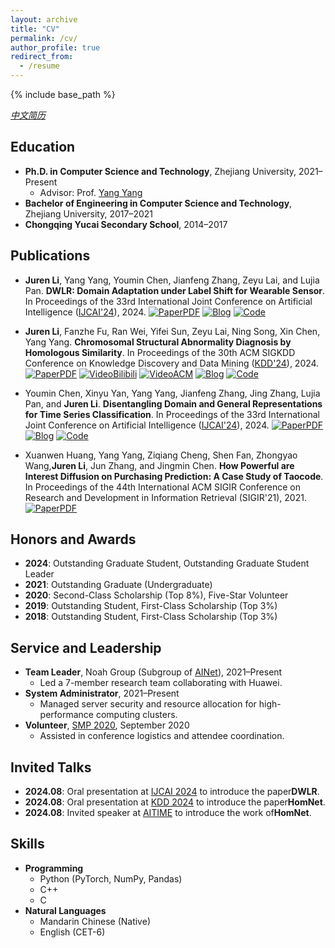 ```yaml
---
layout: archive
title: "CV"
permalink: /cv/
author_profile: true
redirect_from:
  - /resume
---
```


{% include base_path %}

[*中文简历*](https://jurengithub.github.io/cv_chinese/)

## Education
* ​**Ph.D. in Computer Science and Technology**, Zhejiang University, 2021–Present  
  * Advisor: Prof. [Yang Yang](yangy.org)  
* ​**Bachelor of Engineering in Computer Science and Technology**, Zhejiang University, 2017–2021  
* ​**Chongqing Yucai Secondary School**, 2014–2017  


## Publications
* ​**Juren Li**, Yang Yang, Youmin Chen, Jianfeng Zhang, Zeyu Lai, and Lujia Pan. ​**DWLR: Domain Adaptation under Label Shift for Wearable Sensor**. In Proceedings of the 33rd International Joint Conference on Artificial Intelligence ([IJCAI'24](https://ijcai24.org/)), 2024. 
[![PaperPDF](https://img.shields.io/badge/Paper-PDF-red)](https://www.ijcai.org/proceedings/2024/489)
[![Blog](https://img.shields.io/badge/推文-中文-green)](https://mp.weixin.qq.com/s/8OtVcMLxWYC4eGMOb8-T3w)
[![Code](https://img.shields.io/badge/Code-Github-black)](https://github.com/JuRenGithub/DWLR)  

* ​**Juren Li**, Fanzhe Fu, Ran Wei, Yifei Sun, Zeyu Lai, Ning Song, Xin Chen, Yang Yang. ​**Chromosomal Structural Abnormality Diagnosis by Homologous Similarity**. In Proceedings of the 30th ACM SIGKDD Conference on Knowledge Discovery and Data Mining ([KDD'24](https://kdd2024.kdd.org/)), 2024.
  [![PaperPDF](https://img.shields.io/badge/Paper-PDF-red)](https://dl.acm.org/doi/10.1145/3637528.3671642)
  [![VideoBilibili](https://img.shields.io/badge/Video-Bilibili-pink)](https://www.bilibili.com/video/BV1JE421w7xq/?share_source=copy_web&vd_source=be23edf0a59711d53a8b7b6fabdf23fb)
  [![VideoACM](https://img.shields.io/badge/Video-ACM-FF8C00)](https://files.atypon.com/acm/0a1fb334f4d07744950577ba288726af)
  [![Blog](https://img.shields.io/badge/推文-中文-green)](https://mp.weixin.qq.com/s/tPk0RMm0NUd4WHC2RjFvtQ)
  [![Code](https://img.shields.io/badge/Code-Github-black)](https://github.com/JuRenGithub/HomNet)  

* Youmin Chen, Xinyu Yan, Yang Yang, Jianfeng Zhang, Jing Zhang, Lujia Pan, and ​**Juren Li**. ​**Disentangling Domain and General Representations for Time Series Classification**. In Proceedings of the 33rd International Joint Conference on Artificial Intelligence ([IJCAI'24](https://ijcai24.org/)), 2024.
  [![PaperPDF](https://img.shields.io/badge/Paper-PDF-red)](https://www.ijcai.org/proceedings/2024/424) 
  [![Blog](https://img.shields.io/badge/推文-中文-green)](https://mp.weixin.qq.com/s/8OtVcMLxWYC4eGMOb8-T3w) 
  [![Code](https://img.shields.io/badge/Code-Github-black)](https://github.com/IJCAI-CADT/cadt)  

* Xuanwen Huang, Yang Yang, Ziqiang Cheng, Shen Fan, Zhongyao Wang, ​**Juren Li**, Jun Zhang, and Jingmin Chen. ​**How Powerful are Interest Diffusion on Purchasing Prediction: A Case Study of Taocode**. In Proceedings of the 44th International ACM SIGIR Conference on Research and Development in Information Retrieval (SIGIR'21), 2021. 
  [![PaperPDF](https://img.shields.io/badge/Paper-PDF-red)](https://arxiv.org/pdf/2112.14446)  

## Honors and Awards
* ​**2024**: Outstanding Graduate Student, Outstanding Graduate Student Leader  
* ​**2021**: Outstanding Graduate (Undergraduate)  
* ​**2020**: Second-Class Scholarship (Top 8%), Five-Star Volunteer  
* ​**2019**: Outstanding Student, First-Class Scholarship (Top 3%)  
* ​**2018**: Outstanding Student, First-Class Scholarship (Top 3%)  

## Service and Leadership
* ​**Team Leader**, Noah Group (Subgroup of [AINet](yangy.org)), 2021–Present  
  * Led a 7-member research team collaborating with Huawei.  
* ​**System Administrator**, 2021–Present  
  * Managed server security and resource allocation for high-performance computing clusters.  
* ​**Volunteer**, [SMP 2020](https://smp2020.aconf.cn/index.html), September 2020  
  * Assisted in conference logistics and attendee coordination.  

## Invited Talks
* ​**2024.08**: Oral presentation at [IJCAI 2024](https://ijcai24.org/) to introduce the paper ​**DWLR**.  
* ​**2024.08**: Oral presentation at [KDD 2024](https://kdd2024.kdd.org/) to introduce the paper ​**HomNet**.  
* ​**2024.08**: Invited speaker at [AITIME](https://www.aitime.cn/) to introduce the work of ​**HomNet**.  


## Skills
* ​**Programming**​  
  * Python (PyTorch, NumPy, Pandas)  
  * C++  
  * C  
* ​**Natural Languages**​  
  * Mandarin Chinese (Native)  
  * English (CET-6)  